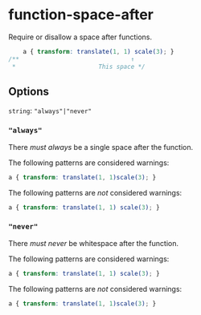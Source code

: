 # function-space-after

Require or disallow a space after functions.

```css
    a { transform: translate(1, 1) scale(3); }
/**                               ↑  
 *                       This space */
```

## Options

`string`: `"always"|"never"`

### `"always"`

There *must always* be a single space after the function.

The following patterns are considered warnings:

```css
a { transform: translate(1, 1)scale(3); }
```

The following patterns are *not* considered warnings:

```css
a { transform: translate(1, 1) scale(3); }
```

### `"never"`

There *must never* be whitespace after the function.

The following patterns are considered warnings:

```css
a { transform: translate(1, 1) scale(3); }
```

The following patterns are *not* considered warnings:

```css
a { transform: translate(1, 1)scale(3); }
```
